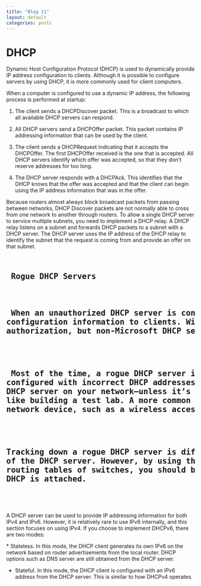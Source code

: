 ```yaml
---
title: "Blog 11"
layout: default
categories: posts
---
```

# DHCP
<p> Dynamic Host Configuration Protocol (DHCP) is used to dynamically provide IP address configuration
to clients. Although it is possible to configure servers by using DHCP, it is more commonly
used for client computers. </p>
<p> When a computer is configured to use a dynamic IP address, the following process is performed
at startup: </p>

1. The client sends a DHCPDiscover packet. This is a broadcast to which all available DHCP servers can respond.

2. All DHCP servers send a DHCPOffer packet. This packet contains IP addressing information that can be used by the client.

3. The client sends a DHCPRequest indicating that it accepts the DHCPOffer. The first DHCPOffer received is the one that is accepted. All DHCP servers identify which offer
was accepted, so that they don’t reserve addresses for too long.

4. The DHCP server responds with a DHCPAck. This identifies that the DHCP knows that the offer was accepted and that the client can begin using the IP address information that
was in the offer.

<p> Because routers almost always block broadcast packets from passing between networks, DHCP Discover packets are not normally able to cross from one network to another through routers. To allow a single DHCP server to service multiple subnets, you need to implement a DHCP relay. A DHCP relay listens on a subnet and forwards DHCP packets to a subnet with a DHCP server. The DHCP server uses the IP address of the DHCP relay to identify the subnet that the request is coming from and provide an offer on that subnet.</p>

<pre> <h2> Rogue DHCP Servers <h2>
<p> When an unauthorized DHCP server is connected to a network, it can hand out incorrect 
configuration information to clients. Windows-based DHCP servers can be controlled through 
authorization, but non-Microsoft DHCP servers have no mechanism for authorization. </p>

<p> Most of the time, a rogue DHCP server is identified when one or more clients are 
configured with incorrect DHCP addresses. It’s pretty rare for someone to set up a Linux-based
DHCP server on your network—unless it’s done accidentally by IT staff who are doing something 
like building a test lab. A more common scenario would be when network users add an unauthorized
network device, such as a wireless access point (AP) that has DHCP functionality. </p>

<p>Tracking down a rogue DHCP server is difficult because you need to do it based on the MAC address
of the DHCP server. However, by using the MAC address, and reviewing the MAC addresses in the
routing tables of switches, you should be able to identify a specific switch port to which the rogue
DHCP is attached. </p> </pre>

<p> A DHCP server can be used to provide IP addressing information for both IPv4 and IPv6. However, it is relatively rare to use IPv6 internally, and this section focuses on using IPv4. If you choose to implement DHCPv6, there are two modes: </p>
* Stateless. In this mode, the DHCP client generates its own IPv6 on the network based on router advertisements from the local router. DHCP options such as DNS server are still
obtained from the DHCP server.

* Stateful. In this mode, the DHCP client is configured with an IPv6 address from the DHCP server. This is similar to how DHCPv4 operates.
